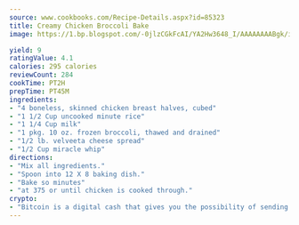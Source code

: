 ```yaml
---
source: www.cookbooks.com/Recipe-Details.aspx?id=85323
title: Creamy Chicken Broccoli Bake
image: https://1.bp.blogspot.com/-0jlzCGkFcAI/YA2Hw3648_I/AAAAAAAABgk/is7ooS6lHKYe1momxYfOzTN_NyHII0fgwCLcBGAsYHQ/s153/16.png

yield: 9
ratingValue: 4.1
calories: 295 calories
reviewCount: 284
cookTime: PT2H
prepTime: PT45M
ingredients:
- "4 boneless, skinned chicken breast halves, cubed"
- "1 1/2 Cup uncooked minute rice"
- "1 1/4 Cup milk"
- "1 pkg. 10 oz. frozen broccoli, thawed and drained"
- "1/2 lb. velveeta cheese spread"
- "1/2 Cup miracle whip"
directions:
- "Mix all ingredients."
- "Spoon into 12 X 8 baking dish."
- "Bake so minutes"
- "at 375 or until chicken is cooked through."
crypto:
- "Bitcoin is a digital cash that gives you the possibility of sending money all over the world, instantly and without a fee."
---
```

